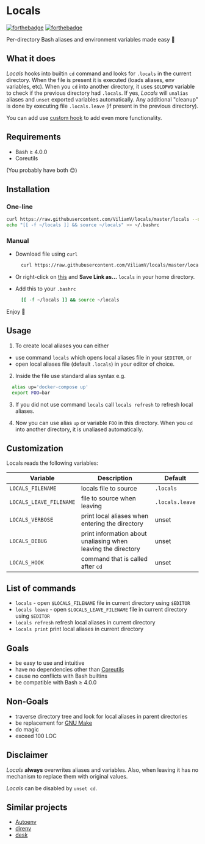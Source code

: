 # Locals
[![forthebadge](https://forthebadge.com/images/badges/built-by-developers.svg)](https://forthebadge.com)
[![forthebadge](https://forthebadge.com/images/badges/check-it-out.svg)](https://forthebadge.com)

Per-directory Bash aliases and environment variables made easy :balloon:

## What it does
*Locals* hooks into builtin `cd` command and looks for `.locals` in the current directory.
When the file is present it is executed (loads aliases, env variables, etc).
When you `cd` into another directory, it uses `$OLDPWD` variable to check if the previous directory had `.locals`.
If yes, *Locals* will `unalias` aliases and `unset` exported variables automatically.
Any additional "cleanup" is done by executing file `.locals.leave` (if present in the previous directory).

You can add use [custom hook](#Customization) to add even more functionality.

## Requirements
- Bash ≥ 4.0.0
- Coreutils

(You probably have both :relieved:)

## Installation
### One-line
  ```sh
  curl https://raw.githubusercontent.com/ViliamV/locals/master/locals --output ~/locals && \
  echo "[[ -f ~/locals ]] && source ~/locals" >> ~/.bashrc
  ```
### Manual
- Download file using `curl`
  ```sh
    curl https://raw.githubusercontent.com/ViliamV/locals/master/locals --output ~/locals
  ```
- Or right-click on [this](https://raw.githubusercontent.com/ViliamV/locals/master/locals) and **Save Link as...** `locals` in your home directory.

- Add this to your `.bashrc`
  ```sh
    [[ -f ~/locals ]] && source ~/locals
  ```

Enjoy :tada:

## Usage
1. To create local aliases you can either
  - use command `locals` which opens local aliases file in your `$EDITOR`, or
  - open local aliases file (default `.locals`) in your editor of choice.

2. Inside the file use standard alias syntax e.g.
  ```sh
    alias up='docker-compose up'
    export FOO=bar
  ```

3. If you did not use command `locals` call `locals refresh` to refresh local aliases.

4. Now you can use alias `up` or variable `FOO` in this directory.
When you `cd` into another directory, it is unaliased automatically.

## Customization
Locals reads the following variables:

| Variable                | Description                                                   | Default         |
| ----------------------- | ------------------------------------------------------------- | --------------- |
| `LOCALS_FILENAME`       | locals file to source                                         | `.locals`       |
| `LOCALS_LEAVE_FILENAME` | file to source when leaving                                   | `.locals.leave` |
| `LOCALS_VERBOSE`        | print local aliases when entering the directory               | unset           |
| `LOCALS_DEBUG`          | print information about unaliasing when leaving the directory | unset           |
| `LOCALS_HOOK`           | command that is called after `cd`                             | unset           |

## List of commands
- `locals` - open `$LOCALS_FILENAME` file in current directory using `$EDITOR`
- `locals leave` - open `$LOCALS_LEAVE_FILENAME` file in current directory using `$EDITOR`
- `locals refresh` refresh local aliases in current directory
- `locals print` print local aliases in current directory

## Goals
- be easy to use and intuitive
- have no dependencies other than [Coreutils](https://www.gnu.org/software/coreutils/)
- cause no conflicts with Bash builtins
- be compatible with Bash ≥ 4.0.0

## Non-Goals
- traverse directory tree and look for local aliases in parent directories
- be replacement for [GNU Make](https://www.gnu.org/software/make/)
- do magic
- exceed 100 LOC

## Disclaimer
*Locals* **always** overwrites aliases and variables.
Also, when leaving it has no mechanism to replace them with original values.

*Locals* can be disabled by `unset cd`.

## Similar projects
- [Autoenv](https://github.com/inishchith/autoenv)
- [direnv](https://direnv.net/)
- [desk](https://github.com/jamesob/desk)
